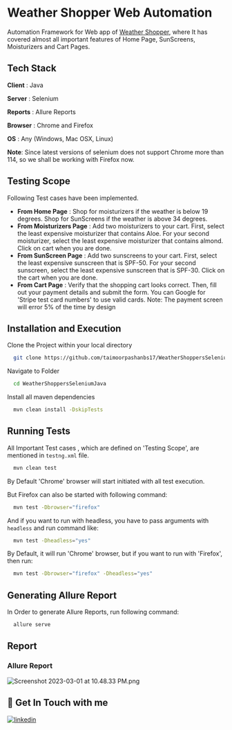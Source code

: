 
# Weather Shopper Web Automation

Automation Framework for Web app of [Weather Shopper](https://weathershopper.pythonanywhere.com/), where It has covered almost all important features of Home Page, SunScreens, Moisturizers and Cart Pages. 



## Tech Stack

**Client** : Java

**Server** : Selenium

**Reports** : Allure Reports

**Browser** : Chrome and Firefox

**OS** : Any (Windows, Mac OSX, Linux)

**Note**: Since latest versions of selenium does not support Chrome more than 114, so we shall be working with 
Firefox now.

## Testing Scope

Following Test cases have been implemented.
- **From Home Page** : Shop for moisturizers if the weather is below 19 degrees. Shop for SunScreens if the weather is above 34 degrees.
- **From Moisturizers Page** : Add two moisturizers to your cart. First, select the least expensive moisturizer that contains Aloe. For your second moisturizer, select the least expensive moisturizer that contains almond. Click on cart when you are done.
- **From SunScreen Page** : Add two sunscreens to your cart. First, select the least expensive sunscreen that is SPF-50. For your second sunscreen, select the least expensive sunscreen that is SPF-30. Click on the cart when you are done.
- **From Cart Page** : Verify that the shopping cart looks correct. Then, fill out your payment details and submit the form. You can Google for 'Stripe test card numbers' to use valid cards. Note: The payment screen will error 5% of the time by design



## Installation and Execution

Clone the Project within your local directory

```bash
  git clone https://github.com/taimoorpashanbs17/WeatherShoppersSeleniumJava.git
```
Navigate to Folder

```bash
  cd WeatherShoppersSeleniumJava
```

Install all maven dependencies
```bash
  mvn clean install -DskipTests
```


## Running Tests

All Important Test cases , which are defined on 'Testing Scope', are mentioned in ```testng.xml``` file.


```bash
  mvn clean test 
```
By Default 'Chrome' browser will start initiated with all test execution.

But Firefox can also be started with following command:

```bash
  mvn test -Dbrowser="firefox" 
```

And if you want to run with headless, you have to pass arguments with ```headless``` and run command like:

```bash
  mvn test -Dheadless="yes" 
```
By Default, it will run 'Chrome' browser, but if you want to run with 'Firefox', then run:

```bash
  mvn test -Dbrowser="firefox" -Dheadless="yes" 
```



## Generating Allure Report

In Order to generate Allure Reports, run following command:
```bash
  allure serve
```


## Report 

### Allure Report
![Screenshot 2023-03-01 at 10.48.33 PM.png](src%2Fmain%2Fresources%2FScreenshot%202023-03-01%20at%2010.48.33%20PM.png)

## 🔗 Get In Touch with me
[![linkedin](https://img.shields.io/badge/linkedin-0A66C2?style=for-the-badge&logo=linkedin&logoColor=white)](https://www.linkedin.com/in/taimoor-pasha-a2294878/)

